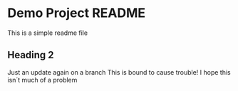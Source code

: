 # Demo Project README

This is a simple readme file

## Heading 2

Just an update again on a branch
This is bound to cause trouble!
I hope this isn´t much of a problem
